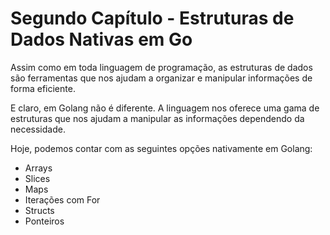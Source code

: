 # Segundo Capítulo - Estruturas de Dados Nativas em Go

Assim como em toda linguagem de programação, as estruturas de dados são ferramentas que nos ajudam a organizar e manipular
informações de forma eficiente.

E claro, em Golang não é diferente. A linguagem nos oferece uma gama de estruturas que nos ajudam a manipular as informações dependendo da necessidade.

Hoje, podemos contar com as seguintes opções nativamente em Golang:

- Arrays
- Slices
- Maps
- Iterações com For
- Structs
- Ponteiros
